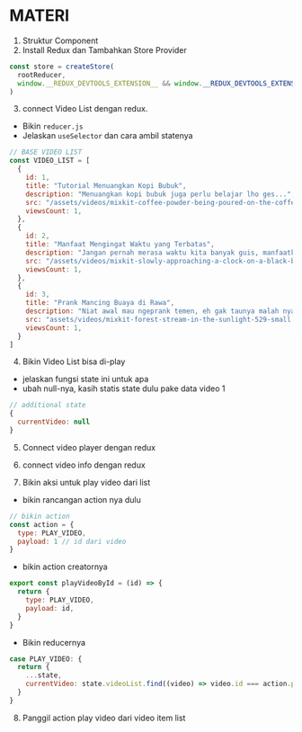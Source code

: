 

# MATERI

1. Struktur Component
2. Install Redux dan Tambahkan Store Provider

```javascript
const store = createStore(
  rootReducer,
  window.__REDUX_DEVTOOLS_EXTENSION__ && window.__REDUX_DEVTOOLS_EXTENSION__()
)
```
3. connect Video List dengan redux.
  - Bikin `reducer.js`
  - Jelaskan `useSelector` dan cara ambil statenya

```javascript
// BASE VIDEO LIST
const VIDEO_LIST = [
  { 
    id: 1, 
    title: "Tutorial Menuangkan Kopi Bubuk",
    description: "Menuangkan kopi bubuk juga perlu belajar lho ges...",
    src: "/assets/videos/mixkit-coffee-powder-being-poured-on-the-coffee-maker-filter-4984.mp4",
    viewsCount: 1, 
  },
  { 
    id: 2, 
    title: "Manfaat Mengingat Waktu yang Terbatas",
    description: "Jangan pernah merasa waktu kita banyak guis, manfaatkan waktu sebaik mungkin untuk hidup dan mati kita.",
    src: "/assets/videos/mixkit-slowly-approaching-a-clock-on-a-black-background-28897.mp4",
    viewsCount: 1, 
  },
  { 
    id: 3, 
    title: "Prank Mancing Buaya di Rawa",
    description: "Niat awal mau ngeprank temen, eh gak taunya malah nyasar di rawa. dan gak nyangka bisa ketemu....",
    src: "assets/videos/mixkit-forest-stream-in-the-sunlight-529-small.mp4",
    viewsCount: 1, 
  }
]
```

4. Bikin Video List bisa di-play
  - jelaskan fungsi state ini untuk apa
  - ubah null-nya, kasih statis state dulu pake data video 1

```javascript
// additional state
{
  currentVideo: null
}
```

5. Connect video player dengan redux
6. connect video info dengan redux


7. Bikin aksi untuk play video dari list
  - bikin rancangan action nya dulu

  ```javascript
  // bikin action
  const action = {
    type: PLAY_VIDEO,
    payload: 1 // id dari video
  }
  ```

  - bikin action creatornya

  ```javascript
  export const playVideoById = (id) => {
    return {
      type: PLAY_VIDEO,
      payload: id,
    }
  }
  ```

  - Bikin reducernya

  ```javascript
  case PLAY_VIDEO: {
    return {
      ...state,
      currentVideo: state.videoList.find((video) => video.id === action.payload)
    }
  }
  ```

8. Panggil action play video dari video item list


